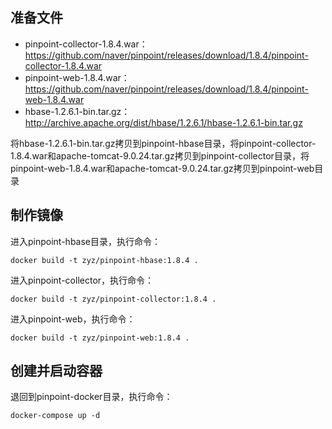 ## 准备文件
 - pinpoint-collector-1.8.4.war：https://github.com/naver/pinpoint/releases/download/1.8.4/pinpoint-collector-1.8.4.war
 - pinpoint-web-1.8.4.war：https://github.com/naver/pinpoint/releases/download/1.8.4/pinpoint-web-1.8.4.war
 - hbase-1.2.6.1-bin.tar.gz：http://archive.apache.org/dist/hbase/1.2.6.1/hbase-1.2.6.1-bin.tar.gz
 
将hbase-1.2.6.1-bin.tar.gz拷贝到pinpoint-hbase目录，将pinpoint-collector-1.8.4.war和apache-tomcat-9.0.24.tar.gz拷贝到pinpoint-collector目录，将pinpoint-web-1.8.4.war和apache-tomcat-9.0.24.tar.gz拷贝到pinpoint-web目录
## 制作镜像
  进入pinpoint-hbase目录，执行命令：
```
docker build -t zyz/pinpoint-hbase:1.8.4 .
```
  进入pinpoint-collector，执行命令：
```
docker build -t zyz/pinpoint-collector:1.8.4 .
```
  进入pinpoint-web，执行命令：
```
docker build -t zyz/pinpoint-web:1.8.4 .
```
## 创建并启动容器
  退回到pinpoint-docker目录，执行命令：
```
docker-compose up -d
```